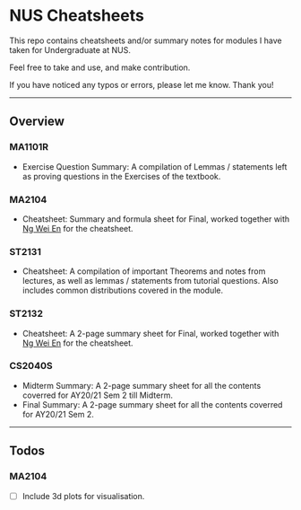# NUS Cheatsheets
This repo contains cheatsheets and/or summary notes for modules I have taken for Undergraduate at NUS.

Feel free to take and use, and make contribution.

If you have noticed any typos or errors, please let me know. Thank you!

-----
## Overview
### MA1101R
- Exercise Question Summary: A compilation of Lemmas / statements left as proving questions in the Exercises of the textbook.

### MA2104
- Cheatsheet: Summary and formula sheet for Final, worked together with [Ng Wei En](https://github.com/wei2912) for the cheatsheet.


### ST2131
- Cheatsheet: A compilation of important Theorems and notes from lectures, as well as lemmas / statements from tutorial questions. Also includes common distributions covered in the module.

### ST2132
- Cheatsheet: A 2-page summary sheet for Final,  worked together with [Ng Wei En](https://github.com/weien2912) for the cheatsheet.

### CS2040S
- Midterm Summary: A 2-page summary sheet for all the contents coverred for AY20/21 Sem 2 till Midterm.
- Final Summary: A 2-page summary sheet for all the contents coverred for AY20/21 Sem 2.

-----
## Todos
### MA2104
- [ ] Include 3d plots for visualisation.
